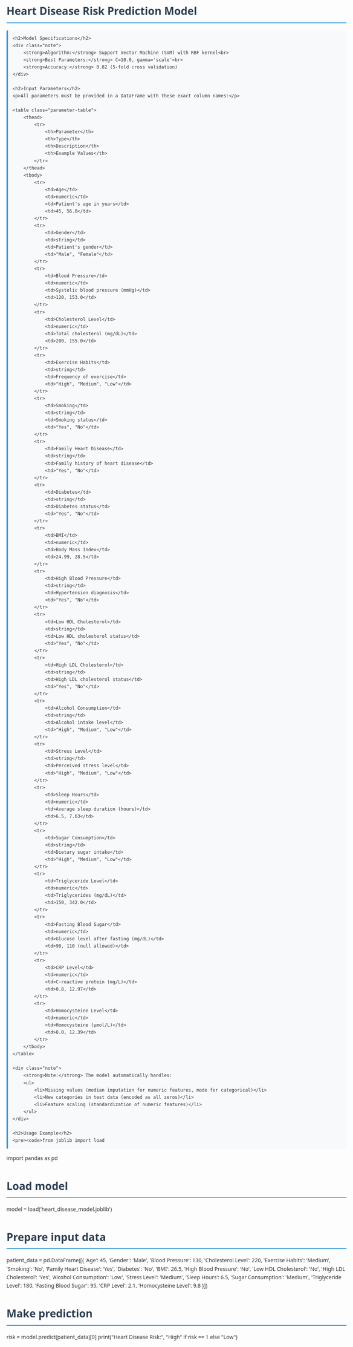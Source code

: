 <!DOCTYPE html>
<html lang="en">
<head>
    <meta charset="UTF-8">
    <meta name="viewport" content="width=device-width, initial-scale=1.0">
    <title>Heart Disease Prediction Model Documentation</title>
    <style>
        body {
            font-family: 'Segoe UI', Tahoma, Geneva, Verdana, sans-serif;
            line-height: 1.6;
            max-width: 900px;
            margin: 0 auto;
            padding: 25px;
            color: #333;
        }
        h1 {
            color: #2c3e50;
            border-bottom: 2px solid #3498db;
            padding-bottom: 8px;
        }
        h2 {
            color: #2980b9;
            margin-top: 25px;
        }
        code {
            background: #f8f9fa;
            padding: 2px 6px;
            border-radius: 3px;
            font-family: 'Consolas', monospace;
        }
        pre {
            background: #f8f9fa;
            padding: 12px;
            border-left: 4px solid #3498db;
            border-radius: 3px;
            overflow-x: auto;
        }
        .note {
            background: #e7f5fe;
            padding: 12px;
            border-left: 4px solid #3498db;
            margin: 15px 0;
            border-radius: 3px;
        }
        .parameter-table {
            width: 100%;
            border-collapse: collapse;
            margin: 20px 0;
            font-size: 14px;
        }
        .parameter-table th {
            background-color: #3498db;
            color: white;
            text-align: left;
        }
        .parameter-table th, .parameter-table td {
            border: 1px solid #ddd;
            padding: 10px 12px;
            vertical-align: top;
        }
        .parameter-table tr:nth-child(even) {
            background-color: #f9f9f9;
        }
        .required {
            color: #e74c3c;
            font-weight: bold;
        }
    </style>
</head>
<body>
    <h1>Heart Disease Risk Prediction Model</h1>

    <h2>Model Specifications</h2>
    <div class="note">
        <strong>Algorithm:</strong> Support Vector Machine (SVM) with RBF kernel<br>
        <strong>Best Parameters:</strong> C=10.0, gamma='scale'<br>
        <strong>Accuracy:</strong> 0.82 (5-fold cross validation)
    </div>

    <h2>Input Parameters</h2>
    <p>All parameters must be provided in a DataFrame with these exact column names:</p>
    
    <table class="parameter-table">
        <thead>
            <tr>
                <th>Parameter</th>
                <th>Type</th>
                <th>Description</th>
                <th>Example Values</th>
            </tr>
        </thead>
        <tbody>
            <tr>
                <td>Age</td>
                <td>numeric</td>
                <td>Patient's age in years</td>
                <td>45, 56.0</td>
            </tr>
            <tr>
                <td>Gender</td>
                <td>string</td>
                <td>Patient's gender</td>
                <td>"Male", "Female"</td>
            </tr>
            <tr>
                <td>Blood Pressure</td>
                <td>numeric</td>
                <td>Systolic blood pressure (mmHg)</td>
                <td>120, 153.0</td>
            </tr>
            <tr>
                <td>Cholesterol Level</td>
                <td>numeric</td>
                <td>Total cholesterol (mg/dL)</td>
                <td>200, 155.0</td>
            </tr>
            <tr>
                <td>Exercise Habits</td>
                <td>string</td>
                <td>Frequency of exercise</td>
                <td>"High", "Medium", "Low"</td>
            </tr>
            <tr>
                <td>Smoking</td>
                <td>string</td>
                <td>Smoking status</td>
                <td>"Yes", "No"</td>
            </tr>
            <tr>
                <td>Family Heart Disease</td>
                <td>string</td>
                <td>Family history of heart disease</td>
                <td>"Yes", "No"</td>
            </tr>
            <tr>
                <td>Diabetes</td>
                <td>string</td>
                <td>Diabetes status</td>
                <td>"Yes", "No"</td>
            </tr>
            <tr>
                <td>BMI</td>
                <td>numeric</td>
                <td>Body Mass Index</td>
                <td>24.99, 28.5</td>
            </tr>
            <tr>
                <td>High Blood Pressure</td>
                <td>string</td>
                <td>Hypertension diagnosis</td>
                <td>"Yes", "No"</td>
            </tr>
            <tr>
                <td>Low HDL Cholesterol</td>
                <td>string</td>
                <td>Low HDL cholesterol status</td>
                <td>"Yes", "No"</td>
            </tr>
            <tr>
                <td>High LDL Cholesterol</td>
                <td>string</td>
                <td>High LDL cholesterol status</td>
                <td>"Yes", "No"</td>
            </tr>
            <tr>
                <td>Alcohol Consumption</td>
                <td>string</td>
                <td>Alcohol intake level</td>
                <td>"High", "Medium", "Low"</td>
            </tr>
            <tr>
                <td>Stress Level</td>
                <td>string</td>
                <td>Perceived stress level</td>
                <td>"High", "Medium", "Low"</td>
            </tr>
            <tr>
                <td>Sleep Hours</td>
                <td>numeric</td>
                <td>Average sleep duration (hours)</td>
                <td>6.5, 7.63</td>
            </tr>
            <tr>
                <td>Sugar Consumption</td>
                <td>string</td>
                <td>Dietary sugar intake</td>
                <td>"High", "Medium", "Low"</td>
            </tr>
            <tr>
                <td>Triglyceride Level</td>
                <td>numeric</td>
                <td>Triglycerides (mg/dL)</td>
                <td>150, 342.0</td>
            </tr>
            <tr>
                <td>Fasting Blood Sugar</td>
                <td>numeric</td>
                <td>Glucose level after fasting (mg/dL)</td>
                <td>90, 110 (null allowed)</td>
            </tr>
            <tr>
                <td>CRP Level</td>
                <td>numeric</td>
                <td>C-reactive protein (mg/L)</td>
                <td>0.8, 12.97</td>
            </tr>
            <tr>
                <td>Homocysteine Level</td>
                <td>numeric</td>
                <td>Homocysteine (μmol/L)</td>
                <td>8.0, 12.39</td>
            </tr>
        </tbody>
    </table>

    <div class="note">
        <strong>Note:</strong> The model automatically handles:
        <ul>
            <li>Missing values (median imputation for numeric features, mode for categorical)</li>
            <li>New categories in test data (encoded as all zeros)</li>
            <li>Feature scaling (standardization of numeric features)</li>
        </ul>
    </div>

    <h2>Usage Example</h2>
    <pre><code>from joblib import load
import pandas as pd

# Load model
model = load('heart_disease_model.joblib')

# Prepare input data
patient_data = pd.DataFrame([{
    'Age': 45,
    'Gender': 'Male',
    'Blood Pressure': 130,
    'Cholesterol Level': 220,
    'Exercise Habits': 'Medium',
    'Smoking': 'No',
    'Family Heart Disease': 'Yes',
    'Diabetes': 'No',
    'BMI': 26.5,
    'High Blood Pressure': 'No',
    'Low HDL Cholesterol': 'No',
    'High LDL Cholesterol': 'Yes',
    'Alcohol Consumption': 'Low',
    'Stress Level': 'Medium',
    'Sleep Hours': 6.5,
    'Sugar Consumption': 'Medium',
    'Triglyceride Level': 180,
    'Fasting Blood Sugar': 95,
    'CRP Level': 2.1,
    'Homocysteine Level': 9.8
}])

# Make prediction
risk = model.predict(patient_data)[0]
print("Heart Disease Risk:", "High" if risk == 1 else "Low")</code></pre>
</body>
</html>
